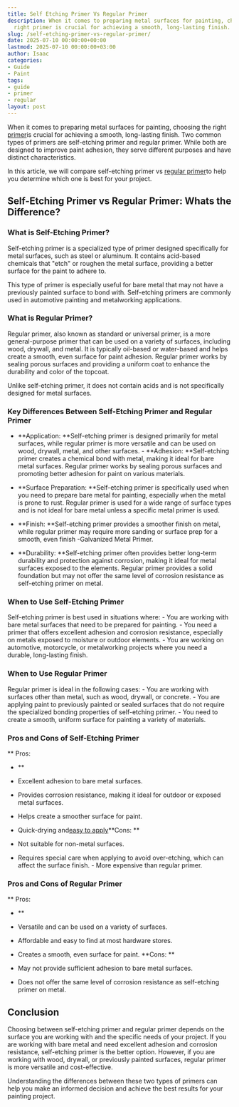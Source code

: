 ```yaml
---
title: Self Etching Primer Vs Regular Primer
description: When it comes to preparing metal surfaces for painting, choosing the
  right primer is crucial for achieving a smooth, long-lasting finish.
slug: /self-etching-primer-vs-regular-primer/
date: 2025-07-10 00:00:00+00:00
lastmod: 2025-07-10 00:00:00+03:00
author: Isaac
categories:
- Guide
- Paint
tags:
- guide
- primer
- regular
layout: post
---
```

When it comes to preparing metal surfaces for painting, choosing the right [primer](https://pestpolicy.com/best-bonding-primer-for-kitchen-cabinets/)is crucial for achieving a smooth, long-lasting finish. Two common types of primers are self-etching primer and regular primer. While both are designed to improve paint adhesion, they serve different purposes and have distinct characteristics.

In this article, we will compare self-etching primer vs [regular primer](https://pestpolicy.com/best-primer-for-oak-cabinets/)to help you determine which one is best for your project.

##  Self-Etching Primer vs Regular Primer: Whats the Difference?

###  What is Self-Etching Primer?

Self-etching primer is a specialized type of primer designed specifically for metal surfaces, such as steel or aluminum. It contains acid-based chemicals that "etch" or roughen the metal surface, providing a better surface for the paint to adhere to.

This type of primer is especially useful for bare metal that may not have a previously painted surface to bond with. Self-etching primers are commonly used in automotive painting and metalworking applications.

###  What is Regular Primer?

Regular primer, also known as standard or universal primer, is a more general-purpose primer that can be used on a variety of surfaces, including wood, drywall, and metal. It is typically oil-based or water-based and helps create a smooth, even surface for paint adhesion. Regular primer works by sealing porous surfaces and providing a uniform coat to enhance the durability and color of the topcoat.

Unlike self-etching primer, it does not contain acids and is not specifically designed for metal surfaces.

###  Key Differences Between Self-Etching Primer and Regular Primer

- **Application: **Self-etching primer is designed primarily for metal surfaces, while regular primer is more versatile and can be used on wood, drywall, metal, and other surfaces. - **Adhesion: **Self-etching primer creates a chemical bond with metal, making it ideal for bare metal surfaces. Regular primer works by sealing porous surfaces and promoting better adhesion for paint on various materials.

- **Surface Preparation: **Self-etching primer is specifically used when you need to prepare bare metal for painting, especially when the metal is prone to rust. Regular primer is used for a wide range of surface types and is not ideal for bare metal unless a specific metal primer is used.

- **Finish: **Self-etching primer provides a smoother finish on metal, while regular primer may require more sanding or surface prep for a smooth, even finish -Galvanized Metal Primer.

- **Durability: **Self-etching primer often provides better long-term durability and protection against corrosion, making it ideal for metal surfaces exposed to the elements. Regular primer provides a solid foundation but may not offer the same level of corrosion resistance as self-etching primer on metal.

###  When to Use Self-Etching Primer

Self-etching primer is best used in situations where: - You are working with bare metal surfaces that need to be prepared for painting. - You need a primer that offers excellent adhesion and corrosion resistance, especially on metals exposed to moisture or outdoor elements. - You are working on automotive, motorcycle, or metalworking projects where you need a durable, long-lasting finish.

###  When to Use Regular Primer

Regular primer is ideal in the following cases: - You are working with surfaces other than metal, such as wood, drywall, or concrete. - You are applying paint to previously painted or sealed surfaces that do not require the specialized bonding properties of self-etching primer. - You need to create a smooth, uniform surface for painting a variety of materials.

###  Pros and Cons of Self-Etching Primer

**
Pros:

- **

- Excellent adhesion to bare metal surfaces.

- Provides corrosion resistance, making it ideal for outdoor or exposed metal surfaces.

- Helps create a smoother surface for paint.

- Quick-drying and[easy to apply](https://pestpolicy.com/should-i-use-water-based-or-silicone-based-primer-in-painting/)**Cons: **

- Not suitable for non-metal surfaces.

- Requires special care when applying to avoid over-etching, which can affect the surface finish. - More expensive than regular primer.

###  Pros and Cons of Regular Primer

**
Pros:

- **

- Versatile and can be used on a variety of surfaces.

- Affordable and easy to find at most hardware stores.

- Creates a smooth, even surface for paint. **Cons: **

- May not provide sufficient adhesion to bare metal surfaces.

- Does not offer the same level of corrosion resistance as self-etching primer on metal.

##  Conclusion

Choosing between self-etching primer and regular primer depends on the surface you are working with and the specific needs of your project. If you are working with bare metal and need excellent adhesion and corrosion resistance, self-etching primer is the better option. However, if you are working with wood, drywall, or previously painted surfaces, regular primer is more versatile and cost-effective.

Understanding the differences between these two types of primers can help you make an informed decision and achieve the best results for your painting project.
